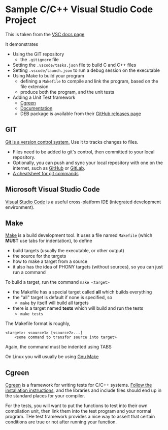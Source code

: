 # Sample C/C++ Visual Studio Code Project

This is taken from the [VSC docs page](https://code.visualstudio.com/docs/cpp/config-linux)

It demonstrates
* Using the GIT repository
  * the ``.gitignore`` file
* Setting the ``.vscode/tasks.json`` file to build C and C++ files
* Setting ``.vscode/launch.json`` to run a debug session on the executable
* Using Make to build your program
  * defining a ``Makefile`` to compile and link the program, based on the file extension
  * produce both the program, and the unit tests
* Adding a Unit Test framework
  * [Cgreen](https://github.com/cgreen-devs/cgreen)
  * [Documentation](https://github.com/cgreen-devs/cgreen/releases)
  * DEB package is available from their [GitHub releases page](https://github.com/cgreen-devs/cgreen/releases)

## GIT

[Git is a version control system.](https://git-scm.com)
Use it to tracks changes to files.
* Files need to be added to git's control, then committed to your local repository.
* Optionally, you can push and sync your local repository with one on the internet, such as [GitHub](https://github.com) or [GitLab](https://gitlab.com).
* [A cheatsheet for git commands](https://education.github.com/git-cheat-sheet-education.pdf)

## Microsoft Visual Studio Code

[Visual Studio Code](https://code.visualstudio.com/) is a useful cross-platform IDE (integrated development environment).

## Make

[Make](https://en.wikipedia.org/wiki/Make_(software)) is a build development tool.
It uses a file named ``Makefile`` (which **MUST** use tabs for indentation), to define
* build targets (usually the executable, or other output)
* the source for the targets
* how to make a target from a source
* it also has the idea of PHONY targets (without sources), so you can just run a command

To build a target, run the command ``make <target>``
* the Makefile has a special target called **all** which builds everything
* the "all" target is default if none is specified, so
  * ``make`` by itself will build all targets
* there is a target named **tests** which will build and run the tests
  * ``make tests``

The Makefile format is roughly,
```
<target>: <source1> [<source2>...]
    <some command to transfor source into target>
```
Again, the command must be indented using TABS

On Linux you will usually be using [Gnu Make](https://www.gnu.org/software/make/)

## Cgreen

[Cgreen](https://cgreen-devs.github.io/) is a framework for writing tests for C/C++ systems.
[Follow the installation instructions](https://cgreen-devs.github.io/#_installing_cgreen), and the libraries and include files should end up in the standard places for your compiler.

For the tests, you will want to put the functions to test into their own compilation unit, then link them into the test program and your normal program.
THe test framework provides a nice way to assert that certain conditions are true or not after running your function.
